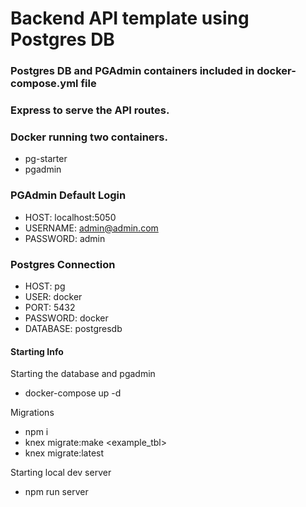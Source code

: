 # Backend API template using Postgres DB

### Postgres DB and PGAdmin containers included in docker-compose.yml file

### Express to serve the API routes.

### Docker running two containers.

- pg-starter
- pgadmin

### PGAdmin Default Login

- HOST: localhost:5050
- USERNAME: admin@admin.com
- PASSWORD: admin

### Postgres Connection

- HOST: pg
- USER: docker
- PORT: 5432
- PASSWORD: docker
- DATABASE: postgresdb

#### Starting Info

Starting the database and pgadmin

- docker-compose up -d

Migrations

- npm i
- knex migrate:make <example_tbl>
- knex migrate:latest

Starting local dev server

- npm run server
